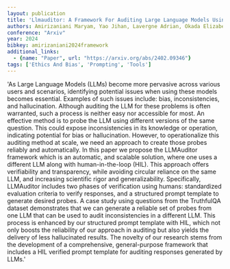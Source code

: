 ```yaml
---
layout: publication
title: 'Llmauditor: A Framework For Auditing Large Language Models Using Human-in-the-loop'
authors: Amirizaniani Maryam, Yao Jihan, Lavergne Adrian, Okada Elizabeth Snell, Chadha Aman, Roosta Tanya, Shah Chirag
conference: "Arxiv"
year: 2024
bibkey: amirizaniani2024framework
additional_links:
  - {name: "Paper", url: "https://arxiv.org/abs/2402.09346"}
tags: ['Ethics And Bias', 'Prompting', 'Tools']
---
```

'As Large Language Models (LLMs) become more pervasive across various users and scenarios, identifying potential issues when using these models becomes essential. Examples of such issues include: bias, inconsistencies, and hallucination. Although auditing the LLM for these problems is often warranted, such a process is neither easy nor accessible for most. An effective method is to probe the LLM using different versions of the same question. This could expose inconsistencies in its knowledge or operation, indicating potential for bias or hallucination. However, to operationalize this auditing method at scale, we need an approach to create those probes reliably and automatically. In this paper we propose the LLMAuditor framework which is an automatic, and scalable solution, where one uses a different LLM along with human-in-the-loop (HIL). This approach offers verifiability and transparency, while avoiding circular reliance on the same LLM, and increasing scientific rigor and generalizability. Specifically, LLMAuditor includes two phases of verification using humans: standardized evaluation criteria to verify responses, and a structured prompt template to generate desired probes. A case study using questions from the TruthfulQA dataset demonstrates that we can generate a reliable set of probes from one LLM that can be used to audit inconsistencies in a different LLM. This process is enhanced by our structured prompt template with HIL, which not only boosts the reliability of our approach in auditing but also yields the delivery of less hallucinated results. The novelty of our research stems from the development of a comprehensive, general-purpose framework that includes a HIL verified prompt template for auditing responses generated by LLMs.'
